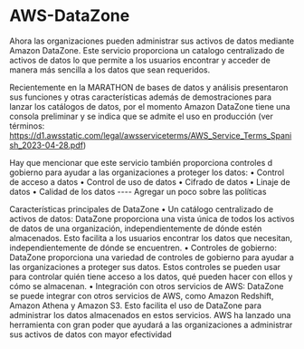# AWS-DataZone
Ahora las organizaciones pueden administrar sus activos de datos mediante Amazon DataZone.
Este servicio proporciona un catalogo centralizado de activos de datos lo que permite a los usuarios encontrar y acceder de manera más sencilla a los datos que sean requeridos. 

Recientemente en la MARATHON de bases de datos y análisis presentaron sus funciones y otras características además de demostraciones para lanzar los catálogos de datos, por el momento Amazon DataZone tiene una consola preliminar y se indica que se admite el uso en producción (ver términos: https://d1.awsstatic.com/legal/awsserviceterms/AWS_Service_Terms_Spanish_2023-04-28.pdf)

Hay que mencionar que este servicio también proporciona controles d gobierno para ayudar a las organizaciones a proteger los datos: 
•	Control de acceso a datos
•	Control de uso de datos
•	Cifrado de datos
•	Linaje de datos
•	Calidad de los datos 
---- Agregar un poco sobre las políticas 

Características principales de DataZone
•	Un catálogo centralizado de activos de datos: DataZone proporciona una vista única de todos los activos de datos de una organización, independientemente de dónde estén almacenados. Esto facilita a los usuarios encontrar los datos que necesitan, independientemente de dónde se encuentren.
•	Controles de gobierno: DataZone proporciona una variedad de controles de gobierno para ayudar a las organizaciones a proteger sus datos. Estos controles se pueden usar para controlar quién tiene acceso a los datos, qué pueden hacer con ellos y cómo se almacenan.
•	Integración con otros servicios de AWS: DataZone se puede integrar con otros servicios de AWS, como Amazon Redshift, Amazon Athena y Amazon S3. Esto facilita el uso de DataZone para administrar los datos almacenados en estos servicios.
AWS ha lanzado una herramienta con gran poder que ayudará a las organizaciones a administrar sus activos de datos con mayor efectividad
